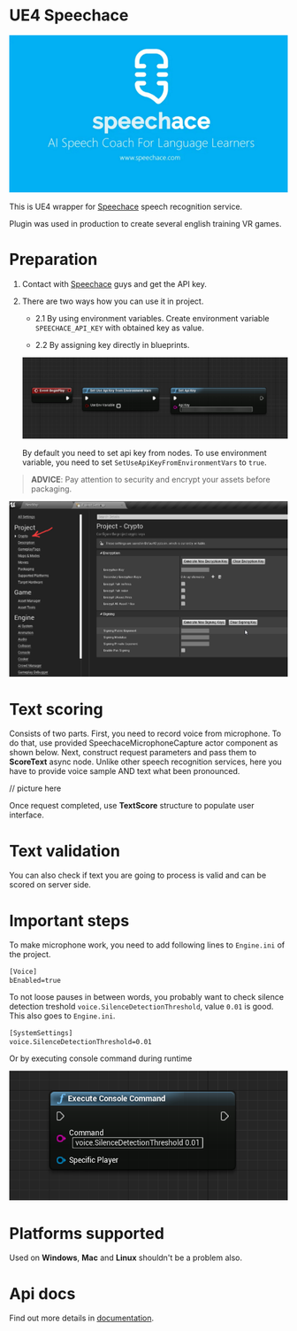# **UE4 Speechace**

![title](pics/SPTitle.png)

This is UE4 wrapper for [Speechace](https://www.speechace.com/) speech recognition service.

Plugin was used in production to create several english training VR games.

# Preparation

1) Contact with [Speechace](https://www.speechace.com/) guys and get the API key.
2) There are two ways how you can use it in project.
    * 2.1 By using environment variables. Create environment variable `SPEECHACE_API_KEY` with obtained key as value.

    * 2.2 By assigning key directly in blueprints.

    ![](pics/apikeybp.png)

    By default you need to set api key from nodes. To use environment variable, you need to set `SetUseApiKeyFromEnvironmentVars` to `true`.

> **ADVICE**: Pay attention to security and encrypt your assets before packaging.

![](pics/encryption.png)

# Text scoring
Consists of two parts. First, you need to record voice from microphone.
To do that, use provided SpeechaceMicrophoneCapture actor component as shown below.
Next, construct request parameters and pass them to **ScoreText** async node.
Unlike other speech recognition services, here you have to provide voice sample AND text what been pronounced.

// picture here

Once request completed, use **TextScore** structure to populate user interface.

# Text validation
You can also check if text you are going to process
is valid and can be scored on server side.

# Important steps

To make microphone work, you need to add following lines to `Engine.ini` of the project.
```
[Voice]
bEnabled=true
```

To not loose pauses in between words, you probably want to check silence detection treshold `voice.SilenceDetectionThreshold`, value `0.01` is good.
This also goes to `Engine.ini`.

```
[SystemSettings]
voice.SilenceDetectionThreshold=0.01
```

Or by executing console command during runtime

![](pics/silencenode.png)

# Platforms supported

Used on **Windows**, **Mac** and **Linux** shouldn't be a problem also.

# Api docs

Find out more details in [documentation](https://docs.speechace.com/?version=latest).
